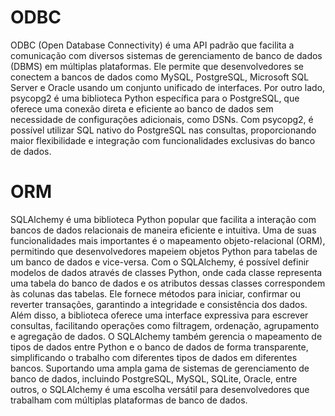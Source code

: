 # ODBC
ODBC (Open Database Connectivity) é uma API padrão que facilita a comunicação com diversos sistemas de gerenciamento de banco de dados (DBMS) em múltiplas plataformas. Ele permite que desenvolvedores se conectem a bancos de dados como MySQL, PostgreSQL, Microsoft SQL Server e Oracle usando um conjunto unificado de interfaces. Por outro lado, psycopg2 é uma biblioteca Python específica para o PostgreSQL, que oferece uma conexão direta e eficiente ao banco de dados sem necessidade de configurações adicionais, como DSNs. Com psycopg2, é possível utilizar SQL nativo do PostgreSQL nas consultas, proporcionando maior flexibilidade e integração com funcionalidades exclusivas do banco de dados.


# ORM
SQLAlchemy é uma biblioteca Python popular que facilita a interação com bancos de dados relacionais de maneira eficiente e intuitiva. Uma de suas funcionalidades mais importantes é o mapeamento objeto-relacional (ORM), permitindo que desenvolvedores mapeiem objetos Python para tabelas de um banco de dados e vice-versa. Com o SQLAlchemy, é possível definir modelos de dados através de classes Python, onde cada classe representa uma tabela do banco de dados e os atributos dessas classes correspondem às colunas das tabelas. Ele fornece métodos para iniciar, confirmar ou reverter transações, garantindo a integridade e consistência dos dados. Além disso, a biblioteca oferece uma interface expressiva para escrever consultas, facilitando operações como filtragem, ordenação, agrupamento e agregação de dados. O SQLAlchemy também gerencia o mapeamento de tipos de dados entre Python e o banco de dados de forma transparente, simplificando o trabalho com diferentes tipos de dados em diferentes bancos. Suportando uma ampla gama de sistemas de gerenciamento de banco de dados, incluindo PostgreSQL, MySQL, SQLite, Oracle, entre outros, o SQLAlchemy é uma escolha versátil para desenvolvedores que trabalham com múltiplas plataformas de banco de dados.
